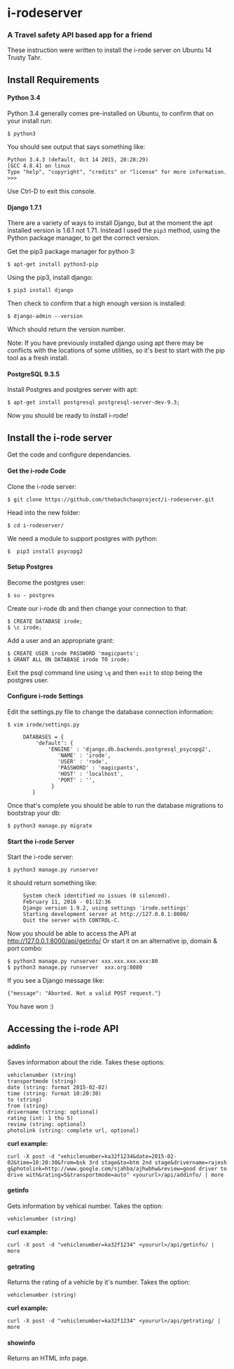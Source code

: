 # i-rodeserver
### A Travel safety API based app for a friend

These instruction were written to install the i-rode server on Ubuntu 14 Trusty Tahr.

## Install Requirements
#### Python 3.4
Python 3.4 generally comes pre-installed on Ubuntu, to confirm that on your install run:
```
$ python3
```
You should see output that says something like:
```
Python 3.4.3 (default, Oct 14 2015, 20:28:29)
[GCC 4.8.4] on linux
Type "help", "copyright", "credits" or "license" for more information.
>>>
```
Use Ctrl-D to exit this console.

#### Django 1.7.1

There are a variety of ways to install Django, but at the moment the apt installed version is 1.6.1 not 1.71. Instead I used the `pip3` method, using the Python package manager, to get the correct version.

Get the pip3 package manager for python 3:
```
$ apt-get install python3-pip
```
Using the pip3, install django:
```
$ pip3 install django
```
Then check to confirm that a high enough version is installed:
```
$ django-admin --version
```
Which should return the version number.

Note: If you have previously installed django using apt there may be conflicts with the locations of some utilities, so it's best to start with the pip tool as a fresh install.

#### PostgreSQL 9.3.5

Install Postgres and postgres server with apt:
```
$ apt-get install postgresql postgresql-server-dev-9.3;
```
Now you should be ready to install i-rode!

## Install the i-rode server
Get the code and configure dependancies.

#### Get the i-rode Code
Clone the i-rode server:
```
$ git clone https://github.com/thebachchaoproject/i-rodeserver.git
```
Head into the new folder:
```
$ cd i-rodeserver/
```
We need a module to support postgres with python:
```
$  pip3 install psycopg2
```
#### Setup Postgres

Become the postgres user:
```
$ su - postgres
```
Create our i-rode db and then change your connection to that:
```
$ CREATE DATABASE irode;
$ \c irode;
```
Add a user and an appropriate grant:
```
$ CREATE USER irode PASSWORD 'magicpants';
$ GRANT ALL ON DATABASE irode TO irode;
```
Exit the psql command line using `\q` and then `exit` to stop being the postgres user.

#### Configure i-rode Settings

Edit the settings.py file to change the database connection information:
```
$ vim irode/settings.py
```
```
     DATABASES = {
         'default': {
             'ENGINE' : 'django.db.backends.postgresql_psycopg2',
                'NAME' : 'irode',
                'USER' : 'rode',
                'PASSWORD' : 'magicpants',
                'HOST' : 'localhost',
                'PORT' : '',
              }
        }
```
Once that's complete you should be able to run the database migrations to bootstrap your db:
```
$ python3 manage.py migrate
```
#### Start the i-rode Server

Start the i-rode server:
```
$ python3 manage.py runserver
```
It should return something like:
```
     System check identified no issues (0 silenced).
     February 11, 2016 - 01:12:36
     Django version 1.9.2, using settings 'irode.settings'
     Starting development server at http://127.0.0.1:8000/
     Quit the server with CONTROL-C.
```
Now you should be able to access the API at http://127.0.0.1:8000/api/getinfo/
Or start it on an alternative ip, domain & port combo:
```
$ python3 manage.py runserver xxx.xxx.xxx.xxx:80
$ python3 manage.py runserver  xxx.org:8080
```

If you see a Django message like:
```
{"message": "Aborted. Not a valid POST request."}
```
You have won :)

## Accessing the i-rode API

#### addinfo
Saves information about the ride.  Takes these options:
```
vehiclenumber (string)
transportmode (string)
date (string: format 2015-02-02)
time (string: format 10:20:30)
to (string)
from (string)
drivername (string: optional)
rating (int: 1 thu 5)
review (string: optional)
photolink (string: complete url, optional)
```
**curl example:**
```
curl -X post -d "vehiclenumber=ka32f1234&date=2015-02-02&time=10:20:30&from=bsk 3rd stage&to=btm 2nd stage&drivername=rajesh g&photolink=http://www.google.com/sjahba/ajhwbhw&review=good driver to drive with&rating=5&transportmode=auto" <yoururl>/api/addinfo/ | more
```

#### getinfo
Gets information by vehical number. Takes the option:
```
vehiclenumber (string)
```
**curl example:**
```
curl -X post -d "vehiclenumber=ka32f1234" <yoururl>/api/getinfo/ | more
```

#### getrating
Returns the rating of a vehicle by it's number. Takes the option:
```
vehiclenumber (string)
```
**curl example:**
```
curl -X post -d "vehiclenumber=ka32f1234" <yoururl>/api/getrating/ | more
```

#### showinfo
Returns an HTML info page.
